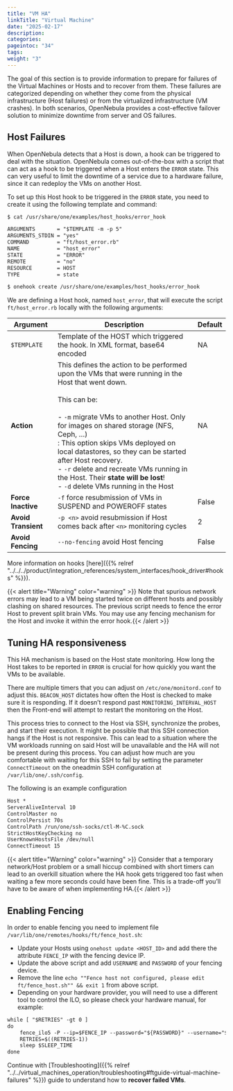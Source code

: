 ```yaml
---
title: "VM HA"
linkTitle: "Virtual Machine"
date: "2025-02-17"
description:
categories:
pageintoc: "34"
tags:
weight: "3"
---
```


<a id="ftguide"></a>

<a id="vm-ha"></a>

<!--# Virtual Machines High Availability -->

The goal of this section is to provide information to prepare for failures of the Virtual Machines or Hosts and to recover from them. These failures are categorized depending on whether they come from the physical infrastructure (Host failures) or from the virtualized infrastructure (VM crashes). In both scenarios, OpenNebula provides a cost-effective failover solution to minimize downtime from server and OS failures.

## Host Failures

When OpenNebula detects that a Host is down, a hook can be triggered to deal with the situation. OpenNebula comes out-of-the-box with a script that can act as a hook to be triggered when a Host enters the `ERROR` state. This can very useful to limit the downtime of a service due to a hardware failure, since it can redeploy the VMs on another Host.

To set up this Host hook to be triggered in the `ERROR` state, you need to create it using the following template and command:

```default
$ cat /usr/share/one/examples/host_hooks/error_hook

ARGUMENTS       = "$TEMPLATE -m -p 5"
ARGUMENTS_STDIN = "yes"
COMMAND         = "ft/host_error.rb"
NAME            = "host_error"
STATE           = "ERROR"
REMOTE          = "no"
RESOURCE        = HOST
TYPE            = state

$ onehook create /usr/share/one/examples/host_hooks/error_hook
```

We are defining a Host hook, named `host_error`, that will execute the script `ft/host_error.rb` locally with the following arguments:

| Argument            | Description                                                                                                                                                                                                                                                                                                                                                                                                                                                     | Default   |
|---------------------|-----------------------------------------------------------------------------------------------------------------------------------------------------------------------------------------------------------------------------------------------------------------------------------------------------------------------------------------------------------------------------------------------------------------------------------------------------------------|-----------|
| `$TEMPLATE`         | Template of the HOST which triggered the hook. In XML format, base64 encoded                                                                                                                                                                                                                                                                                                                                                                                   | NA        |
| **Action**          | This defines the action to be performed upon the VMs that were running in the Host that went down.<br/><br/>This can be:<br/><br/>- `-m` migrate VMs to another Host. Only for images on shared storage (NFS, Ceph, …)<br/>  : This option skips VMs deployed on local datastores, so they can be started after Host recovery.<br/>- `-r` delete and recreate VMs running in the Host. Their **state will be lost**!<br/>- `-d` delete VMs running in the Host | NA        |
| **Force Inactive**  | `-f` force resubmission of VMs in SUSPEND and POWEROFF states                                                                                                                                                                                                                                                                                                                                                                                                   | False     |
| **Avoid Transient** | `-p <n>` avoid resubmission if Host comes back after `<n>` monitoring cycles                                                                                                                                                                                                                                                                                                                                                                                    | 2         |
| **Avoid Fencing**   | `--no-fencing` avoid Host fencing                                                                                                                                                                                                                                                                                                                                                                                                                               | False     |

More information on hooks [here]({{% relref "../../../product/integration_references/system_interfaces/hook_driver#hooks" %}}).

{{< alert title="Warning" color="warning" >}}
Note that spurious network errors may lead to a VM being started twice on different hosts and possibly clashing on shared resources. The previous script needs to fence the error Host to prevent split brain VMs. You may use any fencing mechanism for the Host and invoke it within the error hook.{{< /alert >}} 

## Tuning HA responsiveness

This HA mechanism is based on the Host state monitoring. How long the Host takes to be reported in `ERROR` is crucial for how quickly you want the VMs to be available.

There are multiple timers that you can adjust on `/etc/one/monitord.conf` to adjust this. `BEACON_HOST` dictates how often the Host is checked to make sure it is responding. If it doesn’t respond past `MONITORING_INTERVAL_HOST` then the Front-end will attempt to restart the monitoring on the Host.

This process tries to connect to the Host via SSH, synchronize the probes, and start their execution. It might be possible that this SSH connection hangs if the Host is not responsive. This can lead to a situation where the VM workloads running on said Host will be unavailable and the HA will not be present during this process. You can adjust how much are you comfortable with waiting for this SSH to fail by setting the parameter `ConnectTimeout` on the oneadmin SSH configuration at `/var/lib/one/.ssh/config`.

The following is an example configuration

```default
Host *
ServerAliveInterval 10
ControlMaster no
ControlPersist 70s
ControlPath /run/one/ssh-socks/ctl-M-%C.sock
StrictHostKeyChecking no
UserKnownHostsFile /dev/null
ConnectTimeout 15
```

{{< alert title="Warning" color="warning" >}}
Consider that a temporary network/Host problem or a small hiccup combined with short timers can lead to an overkill situation where the HA hook gets triggered too fast when waiting a few more seconds could have been fine. This is a trade-off you’ll have to be aware of when implementing HA.{{< /alert >}} 

## Enabling Fencing

In order to enable fencing you need to implement file `/var/lib/one/remotes/hooks/ft/fence_host.sh`:

- Update your Hosts using `onehost update <HOST_ID>` and add there the attribute `FENCE_IP` with the fencing device IP.
- Update the above script and add `USERNAME` and `PASSWORD` of your fencing device.
- Remove the line `echo ""Fence host not configured, please edit ft/fence_host.sh"" && exit 1` from above script.
- Depending on your hardware provider, you will need to use a different tool to control the ILO, so please check your hardware manual, for example:

```default
while [ "$RETRIES" -gt 0 ]
do
    fence_ilo5 -P --ip=$FENCE_IP --password="${PASSWORD}" --username="${USERNAME}" --action="${ACTION}" && exit 0
    RETRIES=$((RETRIES-1))
    sleep $SLEEP_TIME
done
```

Continue with [Troubleshooting]({{% relref "../../virtual_machines_operation/troubleshooting#ftguide-virtual-machine-failures" %}}) guide to understand how to **recover failed VMs**.
